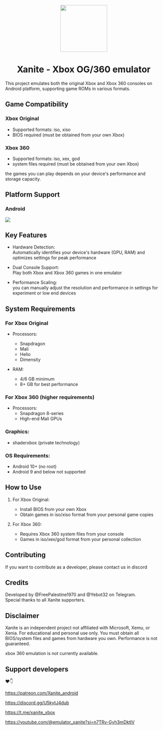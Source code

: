 <p align="center">
    <a href="https://github.com/dev-Ali2008/xanite-android/blob/a94647d4a56a7abc37f302a7fcec753c3ef8c1db/Xanite.png">
        <img height="150px" src="https://github.com/dev-Ali2008/xanite-android/blob/a94647d4a56a7abc37f302a7fcec753c3ef8c1db/Xanite.png" />
    </a>
</p>

<h1 align="center"> Xanite -
 Xbox OG/360 emulator  </h1>

This project emulates both the original Xbox and Xbox 360 consoles on Android platform, supporting game ROMs in various formats.

## Game Compatibility

### Xbox Original
- Supported formats: iso, xiso
- BIOS required (must be obtained from your own Xbox)

### Xbox 360
- Supported formats: iso, xex, god
- system files required (must be obtained from your own Xbox)

the games you can play depends on your device's performance and storage capacity.

## Platform Support

### Android
<a><img src="https://img.shields.io/badge/Android A64 build-none-aaaaaa.svg"></a>

## Key Features

- Hardware Detection:  
Automatically identifies your device's hardware (GPU, RAM) and optimizes settings for peak performance

- Dual Console Support:  
Play both Xbox and Xbox 360 games in one emulator

- Performance Scaling:  
you can manually adjust the resolution and performance in settings for experiment or low end devices

## System Requirements

### For Xbox Original
- Processors:
  - Snapdragon 
  - Mali
  - Helio 
  - Dimensity

- RAM:
  - 4/6 GB minimum
  - 8+ GB for best performance

### For Xbox 360 (higher requirements)
- Processors:
  - Snapdragon 8-series
  - High-end Mali GPUs

### Graphics:
- shaderxbox (private technology)

### OS Requirements:
- Android 10+ (no root)
- Android 9 and below not supported

## How to Use

1. For Xbox Original:
   - Install BIOS from your own Xbox
   - Obtain games in iso/xiso format from your personal game copies

2. For Xbox 360:
   - Requires Xbox 360 system files from your console
   - Games in iso/xex/god format from your personal collection

## Contributing

If you want to contribute as a developer, please contact us in discord

## Credits
Developed by @FreePalestine1970 and @Yebot32 on Telegram.  
Special thanks to all Xanite supporters.

## Disclaimer
Xanite is an independent project not affiliated with Microsoft, Xemu, or Xenia. For educational and personal use only. You must obtain all BIOS/system files and games from hardware you own.
Performance is not guaranteed.

xbox 360 emulation is not currently available. 
 
## Support developers 
❤️👇

https://patreon.com/Xanite_android

https://discord.gg/U5kytJ4dub

https://t.me/xanite_xbox

https://youtube.com/@emulator_xanite?si=n7TRv-Gyh3mDktlV

